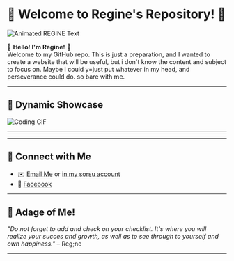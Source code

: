 

# 🌟 Welcome to Regine's Repository! 🌟
![Animated REGINE Text](https://your-gif-link-here.com/animated.gif)


🎉 **Hello! I'm Regine!** 🎉  
Welcome to my GitHub repo.   This is just a preparation, and I wanted to create a website that will be useful, but i don't know the content and subject to focus on. Maybe I could y=just put whatever in my head, and perseverance could do. so bare with me.



---

## 🎥 **Dynamic Showcase**
![Coding GIF](https://media.giphy.com/media/L1R1tvI9svkIWwpVYr/giphy.gif)

---



---

## 🎨 **Connect with Me**
- ✉️ [Email Me](mailto:frencilloregine51@gmail.com) or [in my sorsu account](mailto:reginefrencillo@sorsu.edu.ph)
- 💬 [Facebook](https://facebook.com/example)
---

## 🎉 **Adage of Me!**
_"Do not forget to add and check on your checklist. It's where you will realize your succes and growth, as well as to see through to yourself and own happiness."_ – Reg;ne

---
